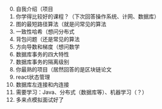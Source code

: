 0. 自我介绍（项目
11. 你学得比较好的课程？（下次回答操作系统、计网、数据库）
1. 图的最短路径算法（就是问常见的算法
2. 一致性哈希（想问分布式
6. 背包问题（还是常见的算法
3. 方向导数和梯度（想问数学
4. 数据库事务的四大特性
5. 数据库事务的隔离级别
10. 你最熟的项目（居然回答的是区块链论文
7. react状态管理
8. 数据库左连接和内连接
9. 需要学习：Java、分布式（数据库等）、机器学习（？）
12. 多来点模拟面试好了
